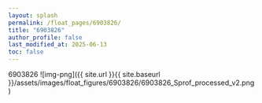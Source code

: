 ```yaml
---
layout: splash
permalink: /float_pages/6903826/
title: "6903826"
author_profile: false
last_modified_at: 2025-06-13
toc: false
---
```

 
6903826
![img-png]({{ site.url }}{{ site.baseurl }}/assets/images/float_figures/6903826/6903826_Sprof_processed_v2.png)
